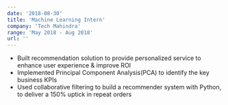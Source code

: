 ```yaml
---
date: '2018-08-30'
title: 'Machine Learning Intern'
company: 'Tech Mahindra'
range: 'May 2018 - Aug 2018'
url: ''
---
```


- Built recommendation solution to provide personalized service to enhance user experience & improve ROI
- Implemented Principal Component Analysis(PCA) to identify the key business KPIs
- Used collaborative filtering to build a recommender system with Python, to deliver a 150% uptick in repeat orders